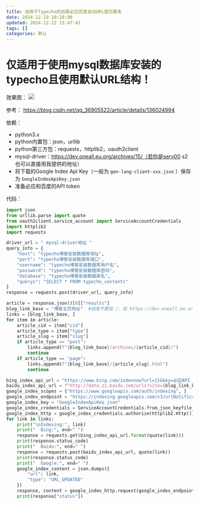 ```yaml
---
title: 适用于Typecho的谷歌必应百度自动URL提交脚本
date: 2024-12-19 10:28:00
updated: 2024-12-22 15:47:43
tags: []
categories: 默认
---
```


# 仅适用于使用mysql数据库安装的typecho且使用默认URL结构！

效果图：
![](https://s.rmimg.com/2024-12-19/1734598864-426541-2024-12-19-165530.png)

参考：
https://blog.csdn.net/qq_36905522/article/details/136024994

依赖：

- python3.x
- python内置包：json，urllib
- python第三方包：requests，httplib2，oauth2client
- mysql-driver：https://dev.oneall.eu.org/archives/15/（若你是serv00 s2也可以直接用我提供的地址）
- 将下载的Google Index Api Key（一般为 `gen-lang-client-xxx.json` ）保存为 `GoogleIndexApiKey.json`
- 准备必应和百度的API token

代码：

```python
import json
from urllib.parse import quote
from oauth2client.service_account import ServiceAccountCredentials
import httplib2
import requests

driver_url = " mysql-driver地址 "
query_info = {
    "host": "typecho博客安装数据库地址",
    "port": "typecho博客安装数据库端口",
    "username": "typecho博客安装数据库用户名",
    "password": "typecho博客安装数据库密码",
    "database": "typecho博客安装数据库名",
    "querys": "SELECT * FROM typecho_contents"
}
response = requests.post(driver_url, query_info)

article = response.json()[0]["results"]
blog_link_base = "博客主页地址"  #结尾不要加 /，如 https://dev.oneall.eu.org
links = [blog_link_base, ]
for item in article:
    article_cid = item["cid"]
    article_type = item["type"]
    article_slug = item["slug"]
    if article_type == "post":
        links.append(f"{blog_link_base}/archives/{article_cid}/")
        continue
    if article_type == "page":
        links.append(f"{blog_link_base}/{article_slug}.html")
        continue

bing_index_api_url = "https://www.bing.com/indexnow?url={}&key=必应API Key"
baidu_index_api_url = f"http://data.zz.baidu.com/urls?site={blog_link_base}&token=百度API Token"
google_index_scopes = ["https://www.googleapis.com/auth/indexing", ]
google_index_endpoint = "https://indexing.googleapis.com/v3/urlNotifications:publish"
google_index_key = "GoogleIndexApiKey.json"
google_index_credentials = ServiceAccountCredentials.from_json_keyfile_name(google_index_key, scopes=google_index_scopes)
google_index_http = google_index_credentials.authorize(httplib2.Http())
for link in links:
    print("\nIndexing:", link)
    print("  Bing:", end=" ")
    response = requests.get(bing_index_api_url.format(quote(link)))
    print(response.status_code)
    print("  Baidu:", end=" ")
    response = requests.post(baidu_index_api_url, quote(link))
    print(response.status_code)
    print("  Google:", end=" ")
    google_index_content = json.dumps({
        "url": link,
        "type": "URL_UPDATED"
    })
    response, content = google_index_http.request(google_index_endpoint, method="POST", body=google_index_content)
    print(response["status"])
```
